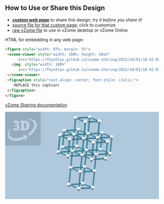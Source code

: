 
## How to Use or Share this Design

 - [***custom web page***][post] to share this design; *try it before you share it!*
 - [source file for that custom page][source]; click to customize
 - [raw vZome file][raw] to use in vZome desktop or vZome Online
 
 HTML for embedding in any web page:
 ```html
<figure style="width: 87%; margin: 5%">
  <vzome-viewer style="width: 100%; height: 60vh"
       src="https://ThynStyx.github.io/vzome-sharing/2022/10/01/18-42-02-Tesseract/Tesseract.vZome" >
    <img  style="width: 100%"
       src="https://ThynStyx.github.io/vzome-sharing/2022/10/01/18-42-02-Tesseract/Tesseract.png" >
  </vzome-viewer>
  <figcaption style="text-align: center; font-style: italic;">
     REPLACE this caption!
  </figcaption>
</figure>
 ```

[vZome Sharing documentation](https://vzome.github.io/vzome/sharing.html#how-it-works)

![Image](<Tesseract.png>)


[post]: <https://ThynStyx.github.io/vzome-sharing/2022/10/01/Tesseract-18-42-02.html>
[source]: <https://github.com/ThynStyx/vzome-sharing/edit/main/_posts/2022-10-01-Tesseract-18-42-02.md>
[raw]: <https://raw.githubusercontent.com/ThynStyx/vzome-sharing/main/2022/10/01/18-42-02-Tesseract/Tesseract.vZome>